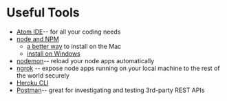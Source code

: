 # Useful Tools

* [Atom IDE](https://atom.io)-- for all your coding needs
* [node and NPM](https://www.npmjs.com/get-npm)
  * [a better way](http://blog.teamtreehouse.com/install-node-js-npm-mac) to install on the Mac
  * [install on Windows](http://blog.teamtreehouse.com/install-node-js-npm-windows)
* [nodemon](https://nodemon.io)-- reload your node apps automatically
* [ngrok](https://ngrok.com) -- expose node apps running on your local machine to the rest of the world securely
* [Heroku CLI](https://devcenter.heroku.com/articles/heroku-cli)
* [Postman](https://www.getpostman.com)-- great for investigating and testing 3rd-party REST APIs
